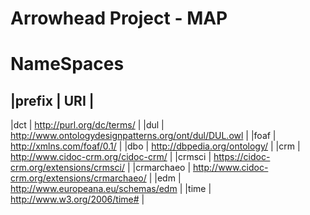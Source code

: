 # Arrowhead Project - MAP

# NameSpaces
|prefix     |                       URI                             |
---------------------------------------------------------------------
|dct	      | http://purl.org/dc/terms/                             |
|dul	      | http://www.ontologydesignpatterns.org/ont/dul/DUL.owl |
|foaf	      | http://xmlns.com/foaf/0.1/                            |
|dbo        |	http://dbpedia.org/ontology/                          |
|crm	      | http://www.cidoc-crm.org/cidoc-crm/                   |
|crmsci	    | https://cidoc-crm.org/extensions/crmsci/              |
|crmarchaeo |	http://www.cidoc-crm.org/extensions/crmarchaeo/       |
|edm	      | http://www.europeana.eu/schemas/edm                   |
|time       |	http://www.w3.org/2006/time#                          |

